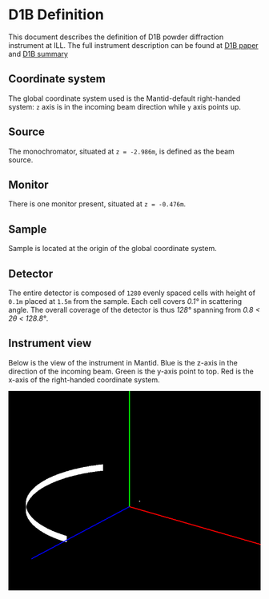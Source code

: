 # D1B Definition

This document describes the definition of D1B powder diffraction instrument at ILL.
The full instrument description can be found at 
[D1B paper](http://iopscience.iop.org/article/10.1088/1742-6596/549/1/012003/pdf "D1B") and [D1B summary](https://www.ill.eu/instruments-support/instruments-groups/instruments/d1b/description/instrument-layout/)

## Coordinate system

The global coordinate system used is the Mantid-default right-handed system: `z` axis is in the incoming beam direction while `y` axis points up. 

## Source

The monochromator, situated at `z = -2.986m`, is defined as the beam source. 

## Monitor

There is one monitor present, situated at `z = -0.476m`.

## Sample

Sample is located at the origin of the global coordinate system.

## Detector

The entire detector is composed of `1280` evenly spaced cells with height of `0.1m` placed at `1.5m` from the sample. Each cell covers *0.1&deg;* in scattering angle. The overall coverage of the detector is thus *128&deg;* spanning from *0.8 < 2&theta; < 128.8&deg;*.

## Instrument view

Below is the view of the instrument in Mantid. Blue is the z-axis in the direction of the incoming beam. Green is the y-axis point to top. Red is the x-axis of the right-handed coordinate system.

![D1B][image-id]
	
[image-id]: D1B.png "D1B in Mantid" 

